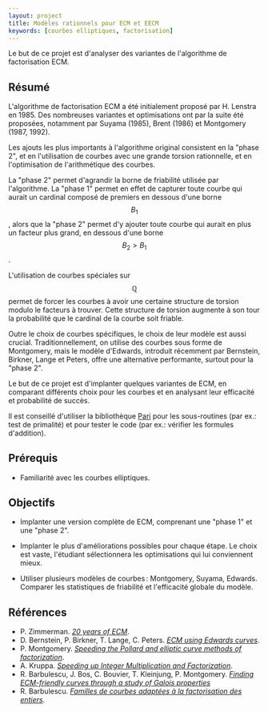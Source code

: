 ```yaml
---
layout: project
title: Modèles rationnels pour ECM et EECM
keywords: [courbes elliptiques, factorisation]
---
```


Le but de ce projet est d'analyser des variantes de l'algorithme de
factorisation ECM.


## Résumé

L'algorithme de factorisation ECM a été initialement proposé par
H. Lenstra en 1985. Des nombreuses variantes et optimisations ont par
la suite été proposées, notamment par Suyama (1985), Brent (1986) et
Montgomery (1987, 1992).

Les ajouts les plus importants à l'algorithme original consistent en
la "phase 2", et en l'utilisation de courbes avec une grande torsion
rationnelle, et en l'optimisation de l'arithmétique des courbes.

La "phase 2" permet d'agrandir la borne de friabilité utilisée par
l'algorithme. La "phase 1" permet en effet de capturer toute courbe
qui aurait un cardinal composé de premiers en dessous d'une borne
$$B_1$$, alors que la "phase 2" permet d'y ajouter toute courbe qui
aurait en plus un facteur plus grand, en dessous d'une borne
$$B_2>B_1$$.

L'utilisation de courbes spéciales sur $$ℚ$$ permet de forcer les
courbes à avoir une certaine structure de torsion modulo le facteurs à
trouver. Cette structure de torsion augmente à son tour la probabilité
que le cardinal de la courbe soit friable.

Outre le choix de courbes spécifiques, le choix de leur modèle est
aussi crucial. Traditionnellement, on utilise des courbes sous forme
de Montgomery, mais le modèle d'Edwards, introduit récemment par
Bernstein, Birkner, Lange et Peters, offre une alternative performante,
surtout pour la "phase 2".

Le but de ce projet est d'implanter quelques variantes de ECM, en
comparant différents choix pour les courbes et en analysant leur
efficacité et probabilité de succès.

Il est conseillé d'utiliser la bibliothèque
[Pari](http://pari.math.u-bordeaux.fr/) pour les sous-routines (par
ex.: test de primalité) et pour tester le code (par ex.: vérifier les
formules d'addition).

## Prérequis

- Familiarité avec les courbes elliptiques.

## Objectifs

- Implanter une version complète de ECM, comprenant une "phase 1" et
  une "phase 2".

- Implanter le plus d'améliorations possibles pour chaque étape. Le
  choix est vaste, l'étudiant sélectionnera les optimisations qui lui
  conviennent mieux.

- Utiliser plusieurs modèles de courbes : Montgomery, Suyama,
  Edwards. Comparer les statistiques de friabilité et l'efficacité
  globale du modèle.

## Références

- P. Zimmerman.
  [*20 years of ECM*](http://www.loria.fr/~zimmerma/papers/ecm-submitted.pdf).
- D. Bernstein, P. Birkner, T. Lange, C. Peters.
  [*ECM using Edwards curves*](http://eprint.iacr.org/2008/016.pdf).
- P. Montgomery.
  [*Speeding the Pollard and elliptic curve methods of factorization*](http://www.ams.org/journals/mcom/1987-48-177/S0025-5718-1987-0866113-7/S0025-5718-1987-0866113-7.pdf).
- A. Kruppa.
  [*Speeding up Integer Multiplication and Factorization*](https://tel.archives-ouvertes.fr/tel-00477005v2/document).
- R. Barbulescu, J. Bos, C. Bouvier, T. Kleinjung, P. Montgomery.
  [*Finding ECM-friendly curves through a study of Galois properties*](https://hal.inria.fr/hal-00671948/file/article.pdf)
- R. Barbulescu.
  [*Familles de courbes adaptées à la factorisation des entiers*](https://hal.inria.fr/inria-00419218/file/Familles_version2.pdf).
